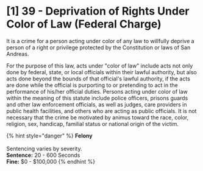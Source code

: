 # \[1] 39 - Deprivation of Rights Under Color of Law (Federal Charge)

It is a crime for a person acting under color of any law to willfully deprive a person of a right or privilege protected by the Constitution or laws of San Andreas.

For the purpose of this law, acts under "color of law" include acts not only done by federal, state, or local officials within their lawful authority, but also acts done beyond the bounds of that official's lawful authority, if the acts are done while the official is purporting to or pretending to act in the performance of his/her official duties. Persons acting under color of law within the meaning of this statute include police officers, prisons guards and other law enforcement officials, as well as judges, care providers in public health facilities, and others who are acting as public officials. It is not necessary that the crime be motivated by animus toward the race, color, religion, sex, handicap, familial status or national origin of the victim.

{% hint style="danger" %}
**Felony**\
\
Sentencing varies by severity. \
**Sentence:** 20 - 600 Seconds\
**Fine:** $0 - $100,000
{% endhint %}

